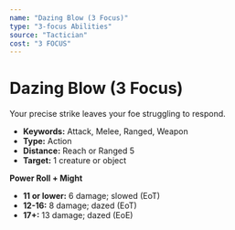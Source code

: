 ```yaml
---
name: "Dazing Blow (3 Focus)"
type: "3-focus Abilities"
source: "Tactician"
cost: "3 FOCUS"
---
```


# Dazing Blow (3 Focus)

Your precise strike leaves your foe struggling to respond.

- **Keywords:** Attack, Melee, Ranged, Weapon
- **Type:** Action
- **Distance:** Reach or Ranged 5
- **Target:** 1 creature or object

**Power Roll + Might**

- **11 or lower:** 6 damage; slowed (EoT)
- **12-16:** 8 damage; dazed (EoT)
- **17+:** 13 damage; dazed (EoE)
